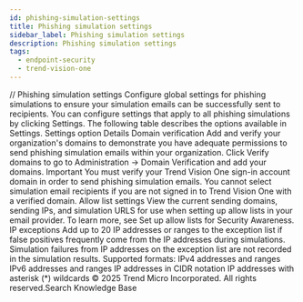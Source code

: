 ```yaml
---
id: phishing-simulation-settings
title: Phishing simulation settings
sidebar_label: Phishing simulation settings
description: Phishing simulation settings
tags:
  - endpoint-security
  - trend-vision-one
---
```


/*<![CDATA[*/ $('#title').html($('meta[name=map-description]').attr('content')); /*]]>*/ Phishing simulation settings Configure global settings for phishing simulations to ensure your simulation emails can be successfully sent to recipients. You can configure settings that apply to all phishing simulations by clicking Settings. The following table describes the options available in Settings. Settings option Details Domain verification Add and verify your organization's domains to demonstrate you have adequate permissions to send phishing simulation emails within your organization. Click Verify domains to go to Administration → Domain Verification and add your domains. Important You must verify your Trend Vision One sign-in account domain in order to send phishing simulation emails. You cannot select simulation email recipients if you are not signed in to Trend Vision One with a verified domain. Allow list settings View the current sending domains, sending IPs, and simulation URLS for use when setting up allow lists in your email provider. To learn more, see Set up allow lists for Security Awareness. IP exceptions Add up to 20 IP addresses or ranges to the exception list if false positives frequently come from the IP addresses during simulations. Simulation failures from IP addresses on the exception list are not recorded in the simulation results. Supported formats: IPv4 addresses and ranges IPv6 addresses and ranges IP addresses in CIDR notation IP addresses with asterisk (*) wildcards © 2025 Trend Micro Incorporated. All rights reserved.Search Knowledge Base